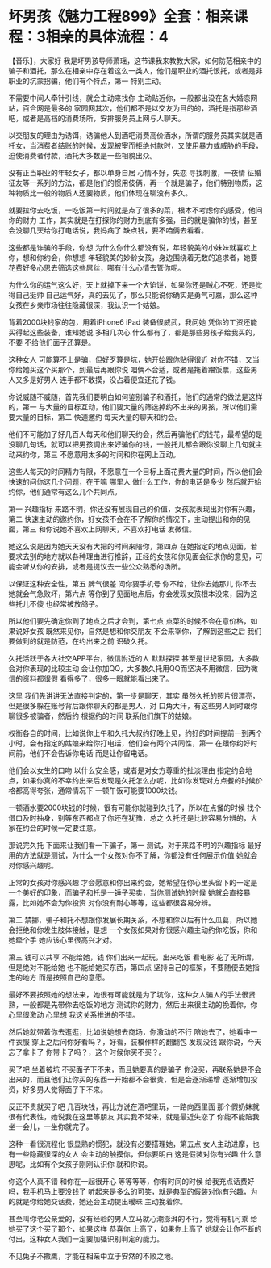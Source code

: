 # 坏男孩《魅力工程899》全套：相亲课程：3相亲的具体流程：4

【音乐】，大家好 我是坏男孩导师萧瑶，这节课我来教教大家，如何防范相亲中的骗子和酒托，那么在相亲中存在着这么一类人，他们是职业的酒托饭托，或者是非职业的坑蒙拐骗，他们有个特点，第一 特别主动。

不需要中间人牵针引线，就会主动来找你 主动贴近你，一般都出没在各大婚恋网站，百合网是最多的 家园网其次，他们都不是以交友为目的的，酒托是指那些酒吧，或者是高档的消费场所，安排服务员上网与人聊天。

以交朋友的理由为诱饵，诱骗他人到酒吧消费高价酒水，所谓的服务员其实就是酒托女，当消费者结账的时候，发现被宰而拒绝付款时，又使用暴力或威胁的手段，迫使消费者付款，酒托大多数是一些相貌出众。

没有正当职业的年轻女子，都以单身自居 心情不好，失恋 寻找刺激，一夜情 征婚 征友等一系列的方法，都是他们的惯用伎俩，再一个就是骗子，他们特别物质，这种物质比一般的物质人还要物质，他们体现在聊没有多久。

就要拉你去吃饭，一吃饭第一时间就是点了很多的菜，根本不考虑你的感受，他问你的财力 工作，其实就是在打探你的财力到底有多强，目的就是骗你的钱，甚至会没聊几天给你打电话说，我妈病了 缺点钱，要不咱俩去看看。

这些都是诈骗的手段，你想 为什么你什么都没有说，年轻貌美的小妹妹就喜欢上你，想和你约会，你想想 年轻貌美的妙龄女孩，身边围绕着无数的追求者，她要花费好多心思去筛选这些屌丝，哪有什么心情去管你呢。

为什么你的运气这么好，天上就掉下来一个大馅饼，如果你还是贼心不死，还是觉得自己挺帅 自己运气好，真的去见了，那么只能说你确实是勇气可嘉，那么这种女孩在乡亲市场往往隐藏很深，我认识一个姑娘。

背着2000块钱家的包，用着iPhone6 iPad 装备很威武，我问她 凭你的工资还能买得起这些装备，谁知她说 多相几次心 什么都有了，都是那些男孩子给我买的，不要 不给他们面子还算是。

这种女人 可能算不上是骗，但好歹算是坑，她开始跟你贴得很近 对你不错，又当你给她买这个买那个，到最后再跟你说 咱俩不合适，或者是拖着蹭饭票，这些男人又多是好男人 连手都不敢摸，没占着便宜还花了钱。

你说威随不威随，首先我们要明白如何鉴别骗子和酒托，他们的通常的做法是这样的，第一 与大量的目标互动，他们要大量的筛选掉约不出来的男孩，所以他们需要大量的目标，第二 快速邀约 每天大量的聊天和约会。

他们不可能加了好几百人每天和他们聊天约会，然后再骗他们的钱花，最希望的是没聊几句话，就可以把男孩调出来好骗你的钱，一般托儿都会跟你没聊上几句就主动来约你，第三 不愿意用太多的时间和你在网上互动。

这些人每天的时间精力有限，不愿意在一个目标上面花费大量的时间，所以他们会快速的问你这几个问题，在干嘛 哪里人 做什么工作，你的电话是多少 然后就开始约你，他们通常有这么几个共同点。

第一 兴趣指标 来路不明，你还没有展现自己的价值，女孩就表现出对你有兴趣，第二 快速主动的邀约你，好女孩不会在不了解你的情况下，主动提出和你的见面，第三 和你说她不喜欢上网聊天，不喜欢打电话 发微信。

她这么说是因为她天天没有大把的时间来陪你，第四点 在她指定的地点见面，若要求去别的地方就以各种理由进行推辞，正经的女孩和你见面会征求你的意见，可能会听从你的安排，或者是提议去一些公众熟悉的场所。

以保证这种安全性，第五 脾气很差 问你要手机号 你不给，让你去她那儿 你不去 她就会气急败坏，第六点 等你到了见面地点后，你会发现女孩根本没来，因为这些托儿不傻 也经常被放鸽子。

所以他们要先确定你到了地点之后才会到，第七点 点菜的时候不会在意价格，如果说好女孩 既然来见你，自然是想和你交朋友 不会来宰你，了解到这些之后 我们要做到的就是防范，在约出来之前 识破久托。

久托活跃于各大社交APP平台，微信附近的人 默默探探 甚至是世纪家园，大多数会对你表现的比较主动 会让你加QQ，大多数久托用QQ而坚决不用微信，因为微信的资料都很假 看得多了，很多一眼就能看出来了。

这里 我们先讲讲无法直接判定的，第一步是聊天，其实 虽然久托的照片很漂亮，但是很多躲在账号背后跟你聊天的都是男人，对 口角大汗，有这些男人同时跟你聊很多被骗者，然后约 根据约的时间 联系他们旗下的姑娘。

权衡各自的时间，比如说你上午和久托大叔约好晚上见，约好的时间提前一到两个小时，会有指定的姑娘来给你打电话，他们会有两个共同性，第一 在跟你约好时间前，他们不会告诉你电话 而是让你留电话。

他们会以女生的口吻 以什么安全感，或者是对女方尊重的扯淡理由 指定约会地点，如果你真的不幸约出来后发现是久托怎么办呢，比如你发现对方点餐的时候价格都高得夸张，通常情况下 一顿午饭可能要1000块钱。

一顿酒水要2000块钱的时候，很有可能你就碰到久托了，所以在点餐的时候 找个借口及时抽身，别等东西都点了你还在犹豫，总之 久托还是比较容易分辨的，大家在约会的时候一定要注意。

那说完久托 下面来让我们看一下骗子，第一 测试，对于来路不明的兴趣指标 最好用的方法就是测试，为什么一个女孩对你不了解，你都没有任何展示价值 她就会对你感兴趣呢。

正常的女孩对你感兴趣 才会愿意和你出来约会，她希望在你心里头留下的一定是一个美好的印象，而骗子和托是一锤子买卖，当你测试她的时候 她就会直接暴露，比如她不会为你投资 对你没有耐心等等，这些都很容易分辨。

第二 禁挪，骗子和托不想跟你发展长期关系，不想和你以后有什么瓜葛，所以她会拒绝和你发生肢体接触，是想 一个女孩如果对你很感兴趣主动约你吃饭，你和她牵个手 她应该心里很高兴才对。

第三 钱可以共享 不能给她，钱 你们出来一起玩，出来吃饭 看电影 花了无所谓，但是绝对不能给她 也不能给她买东西，第四点 坚持自己的框架，不要随便去她指定的地方 而是按照自己的意愿。

最好不要按照她的想法来，她很有可能就是为了坑你，这种女人骗人的手法很贤熟，一般都是先带你去吃饭的地方 测试你的财力，然后出来很主动的挽着你，你心里很激动 心里想 我这关系推进的不错。

然后她就带着你去逛逛，比如说她想去商场，你激动的不行 陪她去了，她看中一件衣服 穿上之后问你好看吗？，好看，装模作样的翻翻包 发现没钱 跟你说，今天忘了拿卡了 你带卡了吗？，这个时候你买不买？。

买了吧 坐着被坑 不买面子下不来，而且她要真的是骗子 你没买，再联系她是不会出来的，而且他们让你买的东西一开始都不会很贵，但是会逐渐递增 逐渐增加投资，好多男人觉得面子下不来。

反正不贵就买了吧 几百块钱，再比方说在酒吧里玩，一路向西里面 那个假奶妹就很有代表性，她说我在这里等朋友 其实我不常来，就是最近失恋了 你能不能陪我坐一会儿，一坐你就完了。

这种一看很流程化 很显熟的惯犯，就没有必要搭理她，第五点 女人主动进摩，也有一些隐藏很深的女人 会主动的触摸你，但你要明白 这是假装对你有兴趣 什么意思呢，比如有个女孩子刚刚认识你 就和你说。

你这个人真不错 和你在一起很开心 等等等等，你有时间的时候 给我充点话费好吗，我手机马上要没钱了 听起来是多么的可笑，就是典型的假装对你有兴趣，为的就是你给她交话费，她还会主动提出暧昧 主动挽着你。

甚至叫你老公亲爱的，没有经验的男人立马就心潮澎湃的不行，觉得有机可乘 给她买了这个买了那个，如果这样 恭喜你 上高了，如果你上高了 她就会让你不断的付出，这种女人我们一定要加强识别判定的能力。

不见兔子不撒鹰，才能在相亲中立于安然的不败之地。